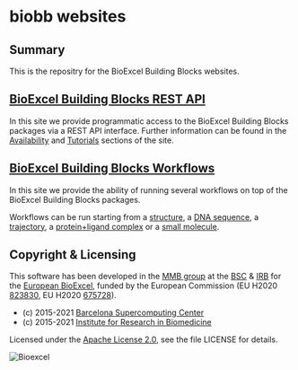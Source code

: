 # biobb websites

## Summary

This is the repositry for the BioExcel Building Blocks websites.

## [BioExcel Building Blocks REST API](https://mmb.irbbarcelona.org/biobb-api)

In this site we provide programmatic access to the BioExcel Building Blocks packages via a REST API interface. Further information can be found in the [Availability](https://mmb.irbbarcelona.org/biobb-api/rest) and [Tutorials](https://mmb.irbbarcelona.org/biobb-dev/biobb-api/public/tutorials/restapi) sections of the site.

## [BioExcel Building Blocks Workflows](https://mmb.irbbarcelona.org/biobb-wfs)

In this site we provide the ability of running several workflows on top of the BioExcel Building Blocks packages.

Workflows can be run starting from a [structure](https://mmb.irbbarcelona.org/biobb-wfs/structure/step1), a [DNA sequence](https://mmb.irbbarcelona.org/biobb-wfs/sequence/step1), a [trajectory](https://mmb.irbbarcelona.org/biobb-wfs/trajectory/step1), a [protein+ligand complex](https://mmb.irbbarcelona.org/biobb-wfs/docking/step1) or a [small molecule](https://mmb.irbbarcelona.org/biobb-wfs/ligand/step1).

## Copyright & Licensing

This software has been developed in the [MMB group](http://mmb.irbbarcelona.org) at the [BSC](http://www.bsc.es/) & [IRB](https://www.irbbarcelona.org/) for the [European BioExcel](http://bioexcel.eu/), funded by the European Commission (EU H2020 [823830](http://cordis.europa.eu/projects/823830), EU H2020 [675728](http://cordis.europa.eu/projects/675728)).

* (c) 2015-2021 [Barcelona Supercomputing Center](https://www.bsc.es/)
* (c) 2015-2021 [Institute for Research in Biomedicine](https://www.irbbarcelona.org/)

Licensed under the
[Apache License 2.0](https://www.apache.org/licenses/LICENSE-2.0), see the file LICENSE for details.

![](https://bioexcel.eu/wp-content/uploads/2019/04/Bioexcell_logo_1080px_transp.png "Bioexcel")